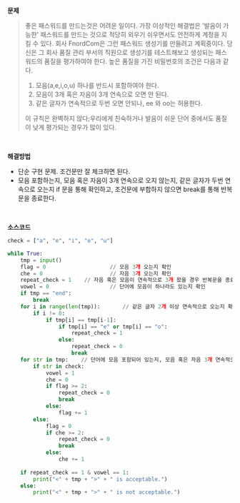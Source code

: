 **문제**

> 좋은 패스워드를 만드는것은 어려운 일이다. 가장 이상적인 해결법은 '발음이 가능한' 패스워드를 만드는 것으로 적당히 외우기 쉬우면서도 안전하게 계정을 지킬 수 있다. 회사 FnordCom은 그런 패스워드 생성기를 만들려고 계획중이다. 당신은 그 회사 품질 관리 부서의 직원으로 생성기를 테스트해보고 생성되는 패스워드의 품질을 평가하여야 한다. 높은 품질을 가진 비밀번호의 조건은 다음과 같다.
>
> 1. 모음(a,e,i,o,u) 하나를 반드시 포함하여야 한다.
> 2. 모음이 3개 혹은 자음이 3개 연속으로 오면 안 된다.
> 3. 같은 글자가 연속적으로 두번 오면 안되나, ee 와 oo는 허용한다.
>
> 이 규칙은 완벽하지 않다;우리에게 친숙하거나 발음이 쉬운 단어 중에서도 품질이 낮게 평가되는 경우가 많이 있다.

</br>

**해결방법**

- 단순 구현 문제. 조건문만 잘 체크하면 된다.
- 모음 포함하는지, 모음 혹은 자음이 3개 연속으로 오지 않는지, 같은 글자가 두번 연속으로 오는지 if 문을 통해 확인하고, 조건문에 부합하지 않으면 break를 통해 반복문을 종료한다.

</br>

**소스코드**

```python
check = ["a", "e", "i", "o", "u"]

while True:
    tmp = input()
    flag = 0                    // 모음 3개 오는지 확인
    che = 0                     // 자음 3개 오는지 확인
    repeat_check = 1    // 자음 혹은 모음이 연속적으로 3개 왔을 경우 반복문을 종료하기 위한 변수
    vowel = 0                   // 단어에 모음이 하나라도 있는지 확인
    if tmp == "end":
        break
    for i in range(len(tmp)):		// 같은 글자 2개 이상 연속적으로 오는지 확인
        if i != 0:
            if tmp[i] == tmp[i-1]:
                if tmp[i] == "e" or tmp[i] == "o":
                    repeat_check = 1
                else:
                    repeat_check = 0
                    break
    for str in tmp:    // 단어에 모음 포함되어 있는지, 모음 혹은 자음 3개 연속적으로 오는지 확인
        if str in check:
            vowel = 1
            che = 0
            if flag >= 2:
                repeat_check = 0
                break
            else:
                flag += 1
        else:
            flag = 0
            if che >= 2:
                repeat_check = 0
                break
            else:
                che += 1
                
    if repeat_check == 1 & vowel == 1:
        print("<" + tmp + ">" + " is acceptable.")
    else:
        print("<" + tmp + ">" + " is not acceptable.")
```

